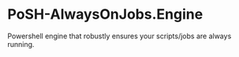 # PoSH-AlwaysOnJobs.Engine
Powershell engine that robustly ensures your scripts/jobs are always running. 
